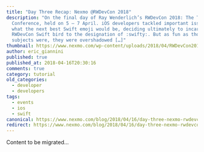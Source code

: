 ```yaml
---
title: "Day Three Recap: Nexmo @RWDevCon 2018"
description: "On the final day of Ray Wenderlich’s RWDevCon 2018: The Tutorial
  Conference, held on 5 – 7 April. iOS developers tackled important issues like
  what the next best Swift emoji would be, deciding ultimately to incarnate the
  RWDevCon Swift bird to the designation of :swifty:. But as fun as those
  subjects were, they were overshadowed […]"
thumbnail: https://www.nexmo.com/wp-content/uploads/2018/04/RWDevCon2018_change-slide.jpg
author: eric_giannini
published: true
published_at: 2018-04-16T20:30:16
comments: true
category: tutorial
old_categories:
  - developer
  - developers
tags:
  - events
  - ios
  - swift
canonical: https://www.nexmo.com/blog/2018/04/16/day-three-nexmo-rwdevcon-2018-dr
redirect: https://www.nexmo.com/blog/2018/04/16/day-three-nexmo-rwdevcon-2018-dr
---
```

Content to be migrated...
